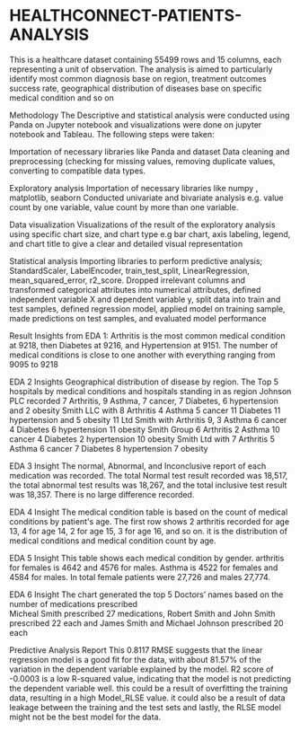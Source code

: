# HEALTHCONNECT-PATIENTS-ANALYSIS
This is a healthcare dataset containing 55499 rows and 15 columns, each representing a unit of observation. The analysis is aimed to particularly identify most common diagnosis base on region, treatment outcomes success rate, geographical distribution of diseases base on specific medical condition and so on

Methodology
The Descriptive and statistical analysis were conducted using Panda on Jupyter notebook and visualizations were done on jupyter notebook and Tableau. 
The following steps were taken:

Importation of necessary libraries like Panda and dataset
Data cleaning and preprocessing (checking for missing values, removing duplicate values, converting to compatible data types. 

Exploratory analysis
Importation of necessary libraries like numpy , matplotlib, seaborn
Conducted univariate and bivariate analysis e.g. value count by one variable, value count by more than one variable.


Data visualization
Visualizations of the result of the exploratory analysis using specific chart size, and chart type e.g bar chart, axis labeling, legend, and chart title to give a clear and detailed visual representation

Statistical analysis
Importing libraries to perform predictive analysis; StandardScaler, LabelEncoder, train_test_split, LinearRegression, mean_squared_error, r2_score.
Dropped irrelevant columns and transformed categorical attributes into numerical attributes, defined independent variable X and dependent variable y, split data into train and test samples, defined regression model, applied model on training sample, made predictions on test samples, and evaluated model performance

Result
Insights from EDA 1: Arthritis is the most common medical condition at 9218, then Diabetes at 9216, and Hypertension at 9151. The number of medical conditions is close to one another with everything ranging from 9095 to 9218                                        

EDA 2 Insights Geographical distribution of disease by region. The Top 5 hospitals by medical conditions and hospitals standing in as region  Johnson PLC recorded 7 Arthritis, 9 Asthma, 7 cancer, 7 Diabetes, 6 hypertension and 2 obesity Smith LLC with 8 Arthritis 4 Asthma 5 cancer 11 Diabetes 11 hypertension and 5 obesity 11 Ltd Smith with Arthritis 9, 3 Asthma 6 cancer 4 Diabetes 6 hypertension 11 obesity Smith Group 6 Arthritis 2 Asthma 10 cancer 4 Diabetes 2 hypertension 10 obesity Smith Ltd with 7 Arthritis 5 Asthma 6 cancer 7 Diabetes 8 hypertension 7 obesity

EDA 3 Insight The normal, Abnormal, and Inconclusive report of each medication was recorded. The total Normal test result recorded was 18,517, the total abnormal test results was 18,267, and the total inclusive test result was 18,357. There is no large difference recorded. 

EDA 4 Insight
The medical condition table is based on the count of medical conditions by patient's age. The first row shows 2 arthritis recorded for age 13, 4 for age 14, 2 for age 15, 3 for age 16, and so on. it is the distribution of medical conditions and medical condition count by age.                                         

EDA 5 Insight This table shows each medical condition by gender. arthritis for females is 4642 and 4576 for males. Asthma is 4522 for females and 4584 for males. In total female patients were 27,726 and males 27,774.     

EDA 6 Insight
The chart generated the top 5 Doctors’ names based on the number of medications prescribed  
Micheal Smith prescribed 27 medications, Robert Smith and John Smith prescribed 22 each and 
James Smith and Michael Johnson prescribed 20 each                                                        

Predictive Analysis Report This 0.8117 RMSE suggests that the linear regression model is a good fit for the data, with about 81.57% of the variation in the dependent variable explained by the model. R2 score of -0.0003 is a low R-squared value, indicating that the model is not predicting the dependent variable well. this could be a result of overfitting the training data, resulting in a high Model_RLSE value. it could also be a result of data leakage between the training and the test sets and lastly, the RLSE model might not be the best model for the data.


